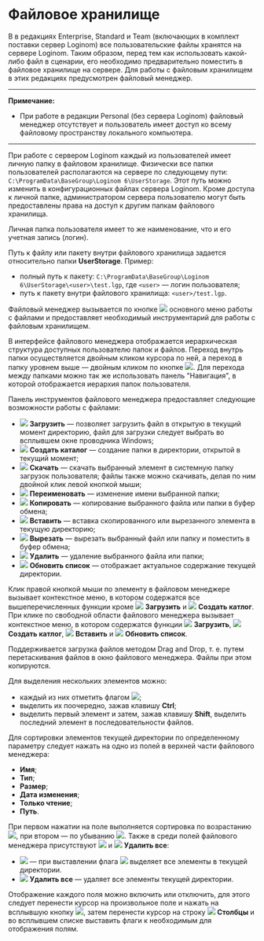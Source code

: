 # Файловое хранилище

В в редакциях Enterprise, Standard и Team (включающих в комплект поставки сервер Loginom) все пользовательские файлы хранятся на сервере Loginom. Таким образом, перед тем как использовать какой-либо файл в сценарии, его необходимо предварительно поместить в файловое хранилище на сервере. Для работы с файловым хранилищем в этих редакциях предусмотрен файловый менеджер.

--------

**Примечание:**
* При работе в редакции Personal (без сервера Loginom) файловый менеджер отсутствует и пользователь имеет доступ ко всему файловому пространству локального компьютера.

---

При работе с сервером Loginom каждый из пользователей имеет личную папку в файловом хранилище. Физически все папки пользователей располагаются на сервере по следующему пути: `C:\ProgramData\BaseGroup\Loginom 6\UserStorage`. Этот путь можно изменить в конфигурационных файлах сервера Loginom. Кроме доступа к личной папке, администратором сервера пользователю могут быть предоставлены права на доступ к другим папкам файлового хранилища.

Личная папка пользователя имеет то же наименование, что и его учетная запись (логин).

Путь к файлу или пакету внутри файлового хранилища задается относительно папки **UserStorage**. Пример:

* полный путь к пакету: `C:\ProgramData\BaseGroup\Loginom 6\UserStorage\<user>\test.lgp`, где `<user>` — логин пользователя;
* путь к пакету внутри файлового хранилища: `<user>/test.lgp`.

Файловый менеджер вызывается по кнопке ![](./images/icons/) основного меню работы с файлами и предоставляет необходимый инструментарий для работы с файловым хранилищем.

В интерфейсе файлового менеджера отображается иерархическая структура доступных пользователю папок и файлов. Переход внутрь папки осуществляется двойным кликом курсора по ней, а переход в папку уровнем выше — двойным кликом по кнопке ![](./images/icons/). Для перехода между папками можно так же использовать панель "Навигация", в которой отображается иерархия папок пользователя.

Панель инструментов файлового менеджера предоставляет следующие возможности работы с файлами:

* ![](./images/icons/) **Загрузить** — позволяет загрузить файл в открытую в текущий момент директорию, файл для загрузки следует выбрать во всплывшем окне проводника Windows;
* ![](./images/icons/) **Создать каталог** — создание папки в директории, открытой в текущий момент;
* ![](./images/icons/) **Скачать** — скачать выбранный элемент в системную папку загрузок пользователя; файлы также можно скачивать, делая по ним двойной клик левой кнопкой мыши;
* ![](./images/icons/) **Переименовать** — изменение имени выбранной папки;
* ![](./images/icons/) **Копировать** — копирование выбранного файла или папки в буфер обмена;
* ![](./images/icons/) **Вставить** — вставка скопированного или вырезанного элемента в текущую директорию;
* ![](./images/icons/) **Вырезать** — вырезать выбранный файл или папку и поместить в буфер обмена;
* ![](./images/icons/) **Удалить** — удаление выбранного файла или папки;
* ![](./images/icons/) **Обновить список** — отображает актуальное содержание текущей директории.

Клик правой кнопкой мыши по элементу в файловом менеджере вызывает контекстное меню, в котором содержатся все вышеперечисленных функции кроме ![](./images/icons/) **Загрузить** и ![](./images/icons/) **Создать катлог**. При клике по свободной области файлового менеджера вызывает контекстное меню, в котором содержатся  функции ![](./images/icons/) **Загрузить**, ![](./images/icons/) **Создать катлог**, ![](./images/icons/) **Вставить** и ![](./images/icons/) **Обновить список**.

Поддерживается загрузка файлов методом Drag and Drop, т. е. путем перетаскивания файлов в окно файлового менеджера. Файлы при этом копируются.

Для выделения нескольких элементов можно:

* каждый из них отметить флагом ![](./images/icons/);
* выделить их поочередно, зажав клавишу **Ctrl**;
* выделить первый элемент и затем, зажав клавишу **Shift**, выделить последний элемент в последовательности файлов.

Для сортировки элементов текущей директории по определенному параметру следует нажать на одно из полей в верхней части файлового менеджера:

* **Имя**;
* **Тип**;
* **Размер**;
* **Дата изменения**;
* **Только чтение**;
* **Путь**.

При первом нажатии на поле выполняется сортировка по возрастанию ![](./images/icons/), при втором — по убыванию ![](./images/icons/). Также в среди полей файлового менеджера присутствуют ![](./images/icons/) и ![](./images/icons/) **Удалить все**:

* ![](./images/icons/) — при выставлении флага ![](./images/icons/) выделяет все элементы в текущей директории.
* ![](./images/icons/) **Удалить все** — удаляет все элементы текущей директории.

Отображение каждого поля можно включить или отключить, для этого следует перенести курсор на произвольное поле и нажать на всплывшую кнопку ![](./images/icons/), затем перенести курсор на строку ![](./images/icons/) **Столбцы** и во всплывшем списке выставить флаги к необходимым для отображения полям. 